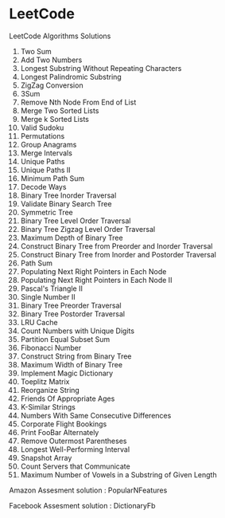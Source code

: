 # LeetCode
LeetCode Algorithms Solutions
1.   Two Sum    
2.   Add Two Numbers 
3.	 Longest Substring Without Repeating Characters
5.   Longest Palindromic Substring
6.   ZigZag Conversion
15.  3Sum    
19.  Remove Nth Node From End of List
21. Merge Two Sorted Lists
23. Merge k Sorted Lists
36. Valid Sudoku
46. Permutations
49.	 Group Anagrams
56.	 Merge Intervals
62. Unique Paths
63. Unique Paths II
64. Minimum Path Sum
91. Decode Ways
94.  Binary Tree Inorder Traversal
98.  Validate Binary Search Tree
101. Symmetric Tree
102. Binary Tree Level Order Traversal
103. Binary Tree Zigzag Level Order Traversal
104. Maximum Depth of Binary Tree
105. Construct Binary Tree from Preorder and Inorder Traversal
106. Construct Binary Tree from Inorder and Postorder Traversal    
112. Path Sum
116. Populating Next Right Pointers in Each Node
117. Populating Next Right Pointers in Each Node II
119. Pascal's Triangle II
137. Single Number II
144. Binary Tree Preorder Traversal
145. Binary Tree Postorder Traversal    
146. LRU Cache
357. Count Numbers with Unique Digits
416. Partition Equal Subset Sum
509. Fibonacci Number
606. Construct String from Binary Tree
662. Maximum Width of Binary Tree
676. Implement Magic Dictionary
766. Toeplitz Matrix
767. Reorganize String
825. Friends Of Appropriate Ages
854. K-Similar Strings
967. Numbers With Same Consecutive Differences
1109. Corporate Flight Bookings
1115. Print FooBar Alternately
1021. Remove Outermost Parentheses
1124. Longest Well-Performing Interval
1146. Snapshot Array
1267. Count Servers that Communicate
1456. Maximum Number of Vowels in a Substring of Given Length

Amazon Assesment solution : PopularNFeatures

Facebook Assesment solution : DictionaryFb

